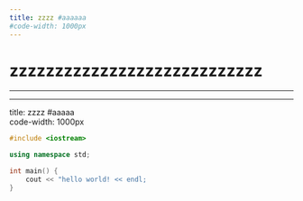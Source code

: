 ```yaml
---
title: zzzz #aaaaaa
#code-width: 1000px
---
```


# zzzzzzzzzzzzzzzzzzzzzzzzzzzz

---

---

title: zzzz #aaaaa  
code-width: 1000px

```c++
#include <iostream>

using namespace std;

int main() {
    cout << "hello world! << endl;
}
```


